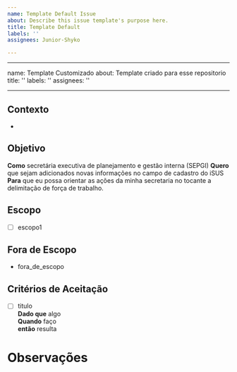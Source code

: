 ```yaml
---
name: Template Default Issue
about: Describe this issue template's purpose here.
title: Template Default
labels: ''
assignees: Junior-Shyko

---
```


---
name: Template Customizado
about: Template criado para esse repositorio
title: ''
labels: ''
assignees: ''

---
## **Contexto**

-

## **Objetivo**

**Como** secretária executiva de planejamento e gestão interna (SEPGI)
**Quero** que sejam adicionados novas informações no campo de cadastro do iSUS 
**Para** que eu possa orientar as ações da minha secretaria no tocante a delimitação de força de trabalho.



## **Escopo**

- [ ] escopo1

## **Fora de Escopo**

- fora_de_escopo

## **Critérios de Aceitação**

- [ ] titulo  
**Dado que** algo  
**Quando** faço  
**então** resulta


# Observações
